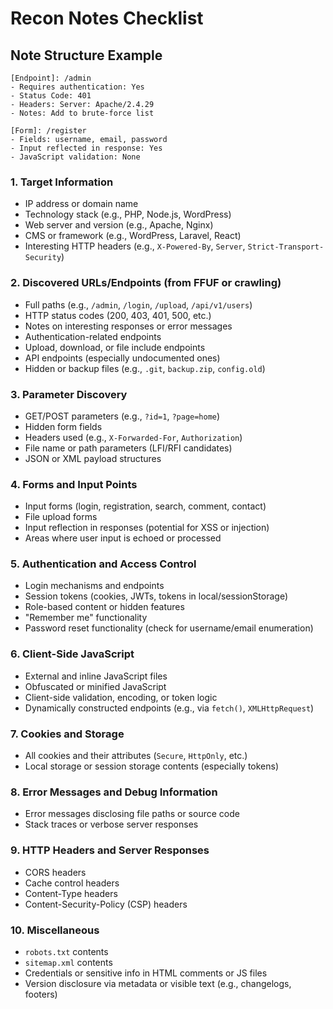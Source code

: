 # Recon Notes Checklist
## Note Structure Example
```
[Endpoint]: /admin  
- Requires authentication: Yes  
- Status Code: 401  
- Headers: Server: Apache/2.4.29  
- Notes: Add to brute-force list  

[Form]: /register  
- Fields: username, email, password  
- Input reflected in response: Yes  
- JavaScript validation: None  
```

### 1. Target Information
- IP address or domain name
- Technology stack (e.g., PHP, Node.js, WordPress)
- Web server and version (e.g., Apache, Nginx)
- CMS or framework (e.g., WordPress, Laravel, React)
- Interesting HTTP headers (e.g., `X-Powered-By`, `Server`, `Strict-Transport-Security`)
### 2. Discovered URLs/Endpoints (from FFUF or crawling)
- Full paths (e.g., `/admin`, `/login`, `/upload`, `/api/v1/users`)
- HTTP status codes (200, 403, 401, 500, etc.)
- Notes on interesting responses or error messages
- Authentication-related endpoints
- Upload, download, or file include endpoints
- API endpoints (especially undocumented ones)
- Hidden or backup files (e.g., `.git`, `backup.zip`, `config.old`)
### 3. Parameter Discovery
- GET/POST parameters (e.g., `?id=1`, `?page=home`)
- Hidden form fields
- Headers used (e.g., `X-Forwarded-For`, `Authorization`)
- File name or path parameters (LFI/RFI candidates)
- JSON or XML payload structures
### 4. Forms and Input Points
- Input forms (login, registration, search, comment, contact)
- File upload forms
- Input reflection in responses (potential for XSS or injection)
- Areas where user input is echoed or processed
### 5. Authentication and Access Control
- Login mechanisms and endpoints
- Session tokens (cookies, JWTs, tokens in local/sessionStorage)
- Role-based content or hidden features
- "Remember me" functionality
- Password reset functionality (check for username/email enumeration)
### 6. Client-Side JavaScript
- External and inline JavaScript files
- Obfuscated or minified JavaScript
- Client-side validation, encoding, or token logic
- Dynamically constructed endpoints (e.g., via `fetch()`, `XMLHttpRequest`)
### 7. Cookies and Storage
- All cookies and their attributes (`Secure`, `HttpOnly`, etc.)
- Local storage or session storage contents (especially tokens)
### 8. Error Messages and Debug Information
- Error messages disclosing file paths or source code
- Stack traces or verbose server responses
### 9. HTTP Headers and Server Responses
- CORS headers
- Cache control headers
- Content-Type headers
- Content-Security-Policy (CSP) headers
### 10. Miscellaneous
- `robots.txt` contents
- `sitemap.xml` contents
- Credentials or sensitive info in HTML comments or JS files
- Version disclosure via metadata or visible text (e.g., changelogs, footers)
